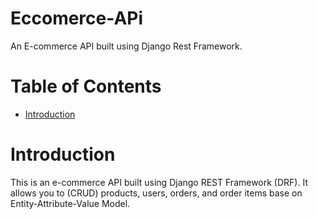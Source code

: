 # Eccomerce-APi

An E-commerce API built using Django Rest Framework.

# Table of Contents
* [Introduction](https://github.com/ronin1777/Eccomerce-APi/blob/main/README.md#introduction)

# Introduction
This is an e-commerce API built using Django REST Framework (DRF). It allows you to (CRUD) products, users, orders, and order items base on Entity-Attribute-Value Model.


